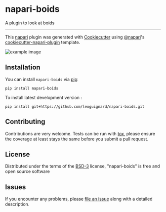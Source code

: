 # napari-boids

<!-- [![License BSD-3](https://img.shields.io/pypi/l/napari-boids.svg?color=green)](https://github.com/leoguignard/napari-boids/raw/main/LICENSE)
[![PyPI](https://img.shields.io/pypi/v/napari-boids.svg?color=green)](https://pypi.org/project/napari-boids)
[![Python Version](https://img.shields.io/pypi/pyversions/napari-boids.svg?color=green)](https://python.org)
[![tests](https://github.com/leoguignard/napari-boids/workflows/tests/badge.svg)](https://github.com/leoguignard/napari-boids/actions)
[![codecov](https://codecov.io/gh/leoguignard/napari-boids/branch/main/graph/badge.svg)](https://codecov.io/gh/leoguignard/napari-boids)
[![napari hub](https://img.shields.io/endpoint?url=https://api.napari-hub.org/shields/napari-boids)](https://napari-hub.org/plugins/napari-boids)
 -->
A plugin to look at boids

----------------------------------

This [napari] plugin was generated with [Cookiecutter] using [@napari]'s [cookiecutter-napari-plugin] template.

<!--
Don't miss the full getting started guide to set up your new package:
https://github.com/napari/cookiecutter-napari-plugin#getting-started

and review the napari docs for plugin developers:
https://napari.org/plugins/index.html
-->

![example image](img/Boids.gif)

## Installation

You can install `napari-boids` via [pip]:

    pip install napari-boids



To install latest development version :

    pip install git+https://github.com/leoguignard/napari-boids.git


## Contributing

Contributions are very welcome. Tests can be run with [tox], please ensure
the coverage at least stays the same before you submit a pull request.

## License

Distributed under the terms of the [BSD-3] license,
"napari-boids" is free and open source software

## Issues

If you encounter any problems, please [file an issue] along with a detailed description.

[napari]: https://github.com/napari/napari
[Cookiecutter]: https://github.com/audreyr/cookiecutter
[@napari]: https://github.com/napari
[MIT]: http://opensource.org/licenses/MIT
[BSD-3]: http://opensource.org/licenses/BSD-3-Clause
[GNU GPL v3.0]: http://www.gnu.org/licenses/gpl-3.0.txt
[GNU LGPL v3.0]: http://www.gnu.org/licenses/lgpl-3.0.txt
[Apache Software License 2.0]: http://www.apache.org/licenses/LICENSE-2.0
[Mozilla Public License 2.0]: https://www.mozilla.org/media/MPL/2.0/index.txt
[cookiecutter-napari-plugin]: https://github.com/napari/cookiecutter-napari-plugin

[file an issue]: https://github.com/leoguignard/napari-boids/issues

[napari]: https://github.com/napari/napari
[tox]: https://tox.readthedocs.io/en/latest/
[pip]: https://pypi.org/project/pip/
[PyPI]: https://pypi.org/
